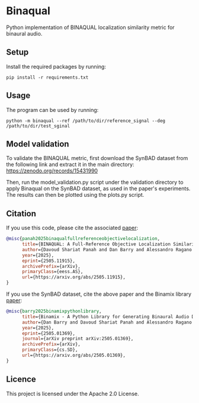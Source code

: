 # Binaqual
Python implementation of BINAQUAL localization similarity metric for binaural audio.
## Setup
Install the required packages by running:

`pip install -r requirements.txt`

## Usage
The program can be used by running:

`python -m binaqual --ref /path/to/dir/reference_signal --deg /path/to/dir/test_sginal`


## Model validation

To validate the BINAQUAL metric, first download the SynBAD dataset from the following link and extract it in the main directory:
https://zenodo.org/records/15431990

Then, run the model_validation.py script under the validation directory to apply Binaqual on the SynBAD dataset, as used in the paper's experiments. The results can then be plotted using the plots.py script.


## Citation
If you use this code, please cite the associated [paper](http://arxiv.org/abs/2505.11915):
```bibtex
@misc{panah2025binaqualfullreferenceobjectivelocalization,
      title={BINAQUAL: A Full-Reference Objective Localization Similarity Metric for Binaural Audio}, 
      author={Davoud Shariat Panah and Dan Barry and Alessandro Ragano and Jan Skoglund and Andrew Hines},
      year={2025},
      eprint={2505.11915},
      archivePrefix={arXiv},
      primaryClass={eess.AS},
      url={https://arxiv.org/abs/2505.11915}, 
}
```

If you use the SynBAD dataset, cite the above paper and the Binamix library [paper](https://arxiv.org/abs/2505.01369):

```bibtex
@misc{barry2025binamixpythonlibrary,
      title={Binamix - A Python Library for Generating Binaural Audio Datasets}, 
      author={Dan Barry and Davoud Shariat Panah and Alessandro Ragano and Jan Skoglund and Andrew Hines},
      year={2025},
      eprint={2505.01369},
      journal={arXiv preprint arXiv:2505.01369},
      archivePrefix={arXiv},
      primaryClass={cs.SD},
      url={https://arxiv.org/abs/2505.01369}, 
}
```


## Licence
This project is licensed under the Apache 2.0 License.
